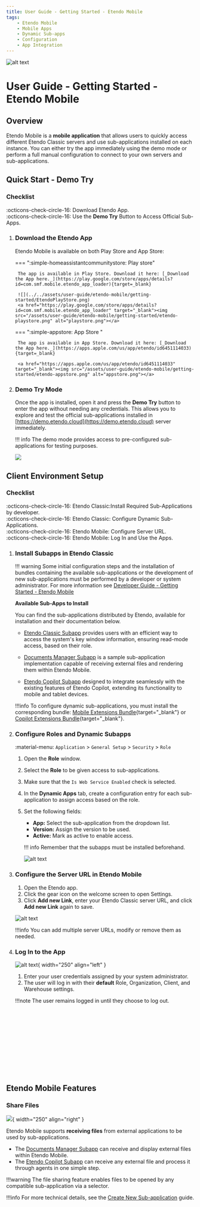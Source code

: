 ```yaml
---
title: User Guide - Getting Started - Etendo Mobile
tags:
    - Etendo Mobile
    - Mobile Apps
    - Dynamic Sub-apps
    - Configuration
    - App Integration
---
```


![alt text](../../assets/user-guide/etendo-mobile/getting-started/cover-getting-started-mobile.png)

# User Guide - Getting Started - Etendo Mobile

## Overview

Etendo Mobile is a **mobile application** that allows users to quickly access different Etendo Classic servers and use sub-applications installed on each instance. You can either try the app immediately using the demo mode or perform a full manual configuration to connect to your own servers and sub-applications.


## Quick Start - Demo Try 

### Checklist
 
:octicons-check-circle-16: Download Etendo App. <br>
:octicons-check-circle-16: Use the **Demo Try** Button to Access Official Sub-Apps. <br>

1. ### Download the Etendo App 

    Etendo Mobile is available on both Play Store and App Store:

    === ":simple-homeassistantcommunitystore: Play store"

        The app is available in Play Store. Download it here: [_Download the App here._](https://play.google.com/store/apps/details?id=com.smf.mobile.etendo_app_loader){target=_blank}

        ![](../../assets/user-guide/etendo-mobile/getting-started/EtendoPlayStore.png)
        <a href="https://play.google.com/store/apps/details?id=com.smf.mobile.etendo_app_loader" target="_blank"><img src="/assets/user-guide/etendo-mobile/getting-started/etendo-playstore.png" alt="playstore.png"></a>

    === ":simple-appstore: App Store "

        The app is available in App Store. Download it here: [_Download the App here._](https://apps.apple.com/us/app/etendo/id6451114033){target=_blank}

        <a href="https://apps.apple.com/us/app/etendo/id6451114033" target="_blank"><img src="/assets/user-guide/etendo-mobile/getting-started/etendo-appstore.png" alt="appstore.png"></a>

2. ### Demo Try Mode

    Once the app is installed, open it and press the **Demo Try** button to enter the app without needing any credentials. This allows you to explore and test the official sub-applications installed in [https://demo.etendo.cloud](https://demo.etendo.cloud) server immediately.

    !!! info
        The demo mode provides access to pre-configured sub-applications for testing purposes.

    ![](../../assets/user-guide/etendo-mobile/getting-started/demo-try.png)


## Client Environment Setup

### Checklist

:octicons-check-circle-16: Etendo Classic:Install Required Sub-Applications by developer. <br>
:octicons-check-circle-16: Etendo Classic: Configure Dynamic Sub-Applications. <br>
:octicons-check-circle-16: Etendo Mobile: Configure Server URL. <br>
:octicons-check-circle-16: Etendo Mobile: Log In and Use the Apps. <br>


1. ### Install Subapps in Etendo Classic

    !!! warning
        Some initial configuration steps and the installation of bundles containing the available sub-applications or the development of new sub-applications must be performed by a developer or system administrator. For more information see [Developer Guide - Getting Started - Etendo Mobile](../../developer-guide/etendo-mobile/getting-started.md)

    **Available Sub-Apps to Install**

    You can find the sub-applications distributed by Etendo, available for installation and their documentation below.

    - [Etendo Classic Subapp](./bundles/mobile-extensions/etendo-classic-subapp.md) provides users with an efficient way to access the system's key window information, ensuring read-mode access, based on their role. 
    
    - [Documents Manager Subapp](./bundles/mobile-extensions/overview.md#documents-manager-subapp) is a sample sub-application implementation capable of receiving external files and rendering them within Etendo Mobile.

    - [Etendo Copilot Subapp](../etendo-copilot/bundles/overview.md#etendo-copilot-subapp) designed to integrate seamlessly with the existing features of Etendo Copilot, extending its functionality to mobile and tablet devices. 

    !!!info
        To configure dynamic sub-applications, you must install the corresponding bundle: [Mobile Extensions Bundle](https://marketplace.etendo.cloud/#/product-details?module=55A7EF64F7FA43449B249DA7F8E14589){target="\_blank"} or [Copilot Extensions Bundle](https://marketplace.etendo.cloud/#/product-details?module=82C5DA1B57884611ABA8F025619D4C05){target="\_blank"}.



2. ### Configure Roles and Dynamic Subapps
    :material-menu: `Application` > `General Setup` > `Security` > `Role`

    1. Open the **Role** window.
    2. Select the **Role** to be given access to sub-applications.
    3. Make sure that the `Is Web Service Enabled` check is selected.
    4. In the **Dynamic Apps** tab, create a configuration entry for each sub-application to assign access based on the role.
    5. Set the following fields:
        - **App:** Select the sub-application from the dropdown list.
        - **Version:** Assign the version to be used.
        - **Active:** Mark as active to enable access.

        !!! info
            Remember that the subapps must be installed beforehand.

        ![alt text](../../assets/user-guide/etendo-mobile/getting-started/getting-started-mobile-3.png)


3. ### Configure the Server URL in Etendo Mobile

    1. Open the Etendo  app.
    2. Click the gear icon on the welcome screen to open Settings.
    3. Click **Add new Link**, enter your Etendo Classic server URL, and click **Add new Link** again to save.

    ![alt text](../../assets/user-guide/etendo-mobile/getting-started/url-setup.png)

    !!!info
        You can add multiple server URLs, modify or remove them as needed.

4. ### Log In to the App

    ![alt text](../../assets/user-guide/etendo-mobile/getting-started/getting-started-mobile-2.jpg){ width="250" align="left" }

    1. Enter your user credentials assigned by your system administrator.
    2. The user will log in with their **default** Role, Organization, Client, and Warehouse settings.

    !!!note
        The user remains logged in until they choose to log out.
    
    <br> <br> <br> <br> <br> <br> <br> <br> <br> <br> 



## Etendo Mobile Features

### Share Files

![](../../assets/user-guide/etendo-mobile/getting-started/share-files.gif){ width="250" align="right" }

Etendo Mobile supports **receiving files** from external applications to be used by sub-applications.

- The [Documents Manager Subapp](./bundles/mobile-extensions/overview.md#documents-manager-subapp) can receive and display external files within Etendo Mobile.
- The [Etendo Copilot Subapp](../etendo-copilot/bundles/overview.md#etendo-copilot-subapp) can receive any external file and process it through agents in one simple step.

!!!warning
    The file sharing feature enables files to be opened by any compatible sub-application via a selector.

!!!info
    For more technical details, see the [Create New Sub-application](../../developer-guide/etendo-mobile/tutorials/create-new-subapplication.md) guide.
